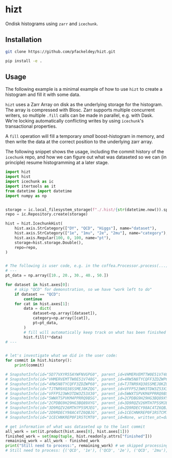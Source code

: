 # hizt

Ondisk histograms using `zarr` and `icechunk`.


## Installation

```bash
git clone https://github.com/pfackeldey/hizt.git

pip install -e .
```


## Usage

The following example is a minimal example of how to use `hizt` to create a histogram and fill it with some data.

`hizt` uses a Zarr Array on disk as the underlying storage for the histogram. The array is compressed with Blosc.
Zarr supports multiple concurrent writers, so multiple `.fill` calls can be made in parallel, e.g. with Dask.
We're locking automatically conflicting writes by using `icechunk`'s transactional properties.

A `fill` operation will fill a temporary _small_ boost-histogram in memory, and then write the data at the correct position to the underlying zarr array.

The following snippet shows the usage, including the commit history of the `icechunk` repo, and how we can figure out what was dataseted so we can (in principle) resume histogramming at a later stage.

```python
import hizt
import hist
import icechunk as ic
import itertools as it
from datetime import datetime
import numpy as np


storage = ic.local_filesystem_storage(f"./.hist/{str(datetime.now()).split()[1]}/")
repo = ic.Repository.create(storage)

hist = hizt.IcechunkHist(
    hist.axis.StrCategory(["DY", "QCD", "Higgs"], name="dataset"),
    hist.axis.StrCategory(["1e", "1mu", "2e", "2mu"], name="category"),
    hist.axis.Regular(100, 0, 100, name="pt"),
    storage=hist.storage.Double(),
    repo=repo,
)


# The following is user code, e.g. in the coffea.Processor.process(...):
# ---
pt_data = np.array([10., 20., 30., 40., 50.])

for dataset in hist.axes[0]:
    # skip "QCD" for demonstration, so we have "work left to do"
    if dataset == "QCD":
        continue
    for cat in hist.axes[1]:
        data = dict(
            dataset=np.array([dataset]),
            category=np.array([cat]),
            pt=pt_data,
        )
        # fill will automatically keep track on what has been finished processing in `hist.readonly.attrs["finished"]`
        hist.fill(**data)
# ---


# let's investigate what we did in the user code:
for commit in hist.history():
    print(commit)

# SnapshotInfo(id="5D77VXYR55AYWFNVGPG0", parent_id=VHMERVEMTTW0E51V748G, written_at=datetime.datetime(2025,7,13,19,33,6,700261, tzinfo=datetime.timezone.utc), message="Fill histo...")
# SnapshotInfo(id="VHMERVEMTTW0E51V748G", parent_id=4RW5N8TYCQFF3ZDZWP60, written_at=datetime.datetime(2025,7,13,19,33,6,697316, tzinfo=datetime.timezone.utc), message="Fill histo...")
# SnapshotInfo(id="4RW5N8TYCQFF3ZDZWP60", parent_id=TJTNR9XQ38SSMEJ8KZQG, written_at=datetime.datetime(2025,7,13,19,33,6,694565, tzinfo=datetime.timezone.utc), message="Fill histo...")
# SnapshotInfo(id="TJTNR9XQ38SSMEJ8KZQG", parent_id=VFFP523WH3TDW3Z53X30, written_at=datetime.datetime(2025,7,13,19,33,6,691542, tzinfo=datetime.timezone.utc), message="Fill histo...")
# SnapshotInfo(id="VFFP523WH3TDW3Z53X30", parent_id=5WWXTSPVKM4PPRRQ9BSG, written_at=datetime.datetime(2025,7,13,19,33,6,688505, tzinfo=datetime.timezone.utc), message="Fill histo...")
# SnapshotInfo(id="5WWXTSPVKM4PPRRQ9BSG", parent_id=2CPDBG9H29HG3BQ89XYG, written_at=datetime.datetime(2025,7,13,19,33,6,685523, tzinfo=datetime.timezone.utc), message="Fill histo...")
# SnapshotInfo(id="2CPDBG9H29HG3BQ89XYG", parent_id=3D9RQZV26MTH7P5SMJEG, written_at=datetime.datetime(2025,7,13,19,33,6,682503, tzinfo=datetime.timezone.utc), message="Fill histo...")
# SnapshotInfo(id="3D9RQZV26MTH7P5SMJEG", parent_id=2D9RDECY98AC4TZ6QBJG, written_at=datetime.datetime(2025,7,13,19,33,6,679314, tzinfo=datetime.timezone.utc), message="Fill histo...")
# SnapshotInfo(id="2D9RDECY98AC4TZ6QBJG", parent_id=1CECHNKREP0F1RSTCMT0, written_at=datetime.datetime(2025,7,13,19,33,6,675053, tzinfo=datetime.timezone.utc), message="Initialize...")
# SnapshotInfo(id="1CECHNKREP0F1RSTCMT0", parent_id=None, written_at=datetime.datetime(2025,7,13,19,33,6,672469, tzinfo=datetime.timezone.utc), message="Repository...")

# get information of what was dataseted up to the last commit
all_work = set(it.product(hist.axes[0], hist.axes[1]))
finished_work = set(map(tuple, hist.readonly.attrs["finished"]))
remaining_work = all_work - finished_work
print("Still need to process:", remaining_work) # we skipped processing "QCD" earlier with `continue`
# Still need to process: {('QCD', '1e'), ('QCD', '2e'), ('QCD', '2mu'), ('QCD', '1mu')}
```
